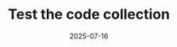 ---
title: Test the code collection
date: 2025-07-16
excerpt: "A quick test to see if this file would correctly show up in the /code of the site. It does 😎"
last_modified_at: 2025-07-16
---